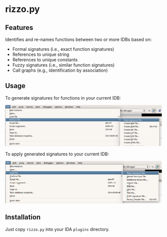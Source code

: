 rizzo.py
==========

Features
----------

Identifies and re-names functions between two or more IDBs based on:
  * Formal signatures (i.e., exact function signatures)
  * References to unique string
  * References to unique constants
  * Fuzzy signatures (i.e., similar function signatures)
  * Call graphs (e.g., identification by association)

Usage
-----

To generate signatures for functions in your current IDB:

![Generating Rizzo signatures](../../images/rizzo_generate.png)

To apply generated signatures to your current IDB:

![Applying Rizzo signatures](../../images/rizzo_apply.png)

Installation
------------

Just copy `rizzo.py` into your IDA `plugins` directory.
